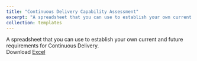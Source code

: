 ```yaml
---
title: "Continuous Delivery Capability Assessment"
excerpt: "A spreadsheet that you can use to establish your own current and future requirements for Continuous Delivery"
collection: templates
---
```


A spreadsheet that you can use to establish your own current and future requirements for Continuous Delivery.<br/>
Download [Excel](/files/misc/CD-Capability-Assessment.xls)
